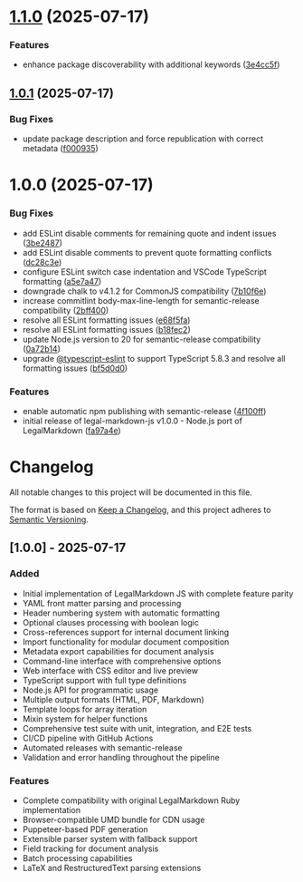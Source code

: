 # [1.1.0](https://github.com/petalo/legal-markdown-js/compare/v1.0.1...v1.1.0) (2025-07-17)

### Features

- enhance package discoverability with additional keywords
  ([3e4cc5f](https://github.com/petalo/legal-markdown-js/commit/3e4cc5f0cc4fbc174e1e96dc83f6c1cfc2398847))

## [1.0.1](https://github.com/petalo/legal-markdown-js/compare/v1.0.0...v1.0.1) (2025-07-17)

### Bug Fixes

- update package description and force republication with correct metadata
  ([f000935](https://github.com/petalo/legal-markdown-js/commit/f000935a51b3b27dd8aa23d5f9ae6d370f52d8ad))

# 1.0.0 (2025-07-17)

### Bug Fixes

- add ESLint disable comments for remaining quote and indent issues
  ([3be2487](https://github.com/petalo/legal-markdown-js/commit/3be24870859fabddbec330630e105f2fc337d041))
- add ESLint disable comments to prevent quote formatting conflicts
  ([dc28c3e](https://github.com/petalo/legal-markdown-js/commit/dc28c3e873e8419c446d0ae2be404e33142eafe9))
- configure ESLint switch case indentation and VSCode TypeScript formatting
  ([a5e7a47](https://github.com/petalo/legal-markdown-js/commit/a5e7a47cc9b1bf34b5bf8d846d8edbdf75e95763))
- downgrade chalk to v4.1.2 for CommonJS compatibility
  ([7b10f6e](https://github.com/petalo/legal-markdown-js/commit/7b10f6eb1016866b43fd303ad0e66ccf296ec507))
- increase commitlint body-max-line-length for semantic-release compatibility
  ([2bff400](https://github.com/petalo/legal-markdown-js/commit/2bff4008f0bbca2346e2dfed8f81eff0b90d3623))
- resolve all ESLint formatting issues
  ([e68f5fa](https://github.com/petalo/legal-markdown-js/commit/e68f5fae694e4d788e652785e1b30d90d9b07858))
- resolve all ESLint formatting issues
  ([b18fec2](https://github.com/petalo/legal-markdown-js/commit/b18fec27ba1c80bcf29a1bb26548236bcb5fd158))
- update Node.js version to 20 for semantic-release compatibility
  ([0a72b14](https://github.com/petalo/legal-markdown-js/commit/0a72b14ace0150f6eded5cc1aa8d2021354211d2))
- upgrade [@typescript-eslint](https://github.com/typescript-eslint) to support
  TypeScript 5.8.3 and resolve all formatting issues
  ([bf5d0d0](https://github.com/petalo/legal-markdown-js/commit/bf5d0d00566b30dc536d2fc39e5682f94b469e34))

### Features

- enable automatic npm publishing with semantic-release
  ([4f100ff](https://github.com/petalo/legal-markdown-js/commit/4f100ff6bd5891f4481bda2d99b5a5418fa1870f))
- initial release of legal-markdown-js v1.0.0 - Node.js port of LegalMarkdown
  ([fa97a4e](https://github.com/petalo/legal-markdown-js/commit/fa97a4ed246289757cee43977c1a2c393ba7bd9d))

# Changelog

All notable changes to this project will be documented in this file.

The format is based on [Keep a Changelog](https://keepachangelog.com/en/1.0.0/),
and this project adheres to
[Semantic Versioning](https://semver.org/spec/v2.0.0.html).

## [1.0.0] - 2025-07-17

### Added

- Initial implementation of LegalMarkdown JS with complete feature parity
- YAML front matter parsing and processing
- Header numbering system with automatic formatting
- Optional clauses processing with boolean logic
- Cross-references support for internal document linking
- Import functionality for modular document composition
- Metadata export capabilities for document analysis
- Command-line interface with comprehensive options
- Web interface with CSS editor and live preview
- TypeScript support with full type definitions
- Node.js API for programmatic usage
- Multiple output formats (HTML, PDF, Markdown)
- Template loops for array iteration
- Mixin system for helper functions
- Comprehensive test suite with unit, integration, and E2E tests
- CI/CD pipeline with GitHub Actions
- Automated releases with semantic-release
- Validation and error handling throughout the pipeline

### Features

- Complete compatibility with original LegalMarkdown Ruby implementation
- Browser-compatible UMD bundle for CDN usage
- Puppeteer-based PDF generation
- Extensible parser system with fallback support
- Field tracking for document analysis
- Batch processing capabilities
- LaTeX and RestructuredText parsing extensions
